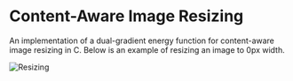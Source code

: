 # Content-Aware Image Resizing

An implementation of a dual-gradient energy function for content-aware
image resizing in C. Below is an example of resizing an image to 0px width.

![Resizing](seams/example.gif)
